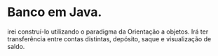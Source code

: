 # Banco em Java.
irei construí-lo utilizando o paradigma da Orientação a objetos.
Irá ter transferência entre contas distintas, depósito, saque e visualização de saldo.